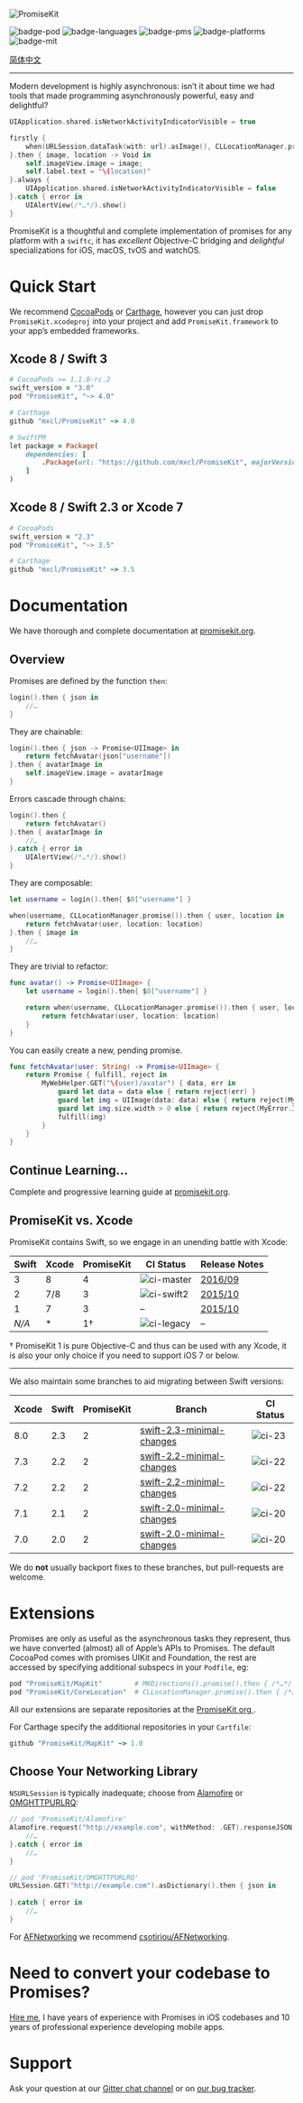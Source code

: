 ![PromiseKit](http://promisekit.org/public/img/logo-tight.png)

![badge-pod] ![badge-languages] ![badge-pms] ![badge-platforms] ![badge-mit]

[简体中文](README.zh_CN.md)

---

Modern development is highly asynchronous: isn’t it about time we had tools that
made programming asynchronously powerful, easy and delightful?

```swift
UIApplication.shared.isNetworkActivityIndicatorVisible = true

firstly {
    when(URLSession.dataTask(with: url).asImage(), CLLocationManager.promise())
}.then { image, location -> Void in
    self.imageView.image = image;
    self.label.text = "\(location)"
}.always {
    UIApplication.shared.isNetworkActivityIndicatorVisible = false
}.catch { error in
    UIAlertView(/*…*/).show()
}
```

PromiseKit is a thoughtful and complete implementation of promises for any
platform with a `swiftc`, it has *excellent* Objective-C bridging and
*delightful* specializations for iOS, macOS, tvOS and watchOS.

# Quick Start

We recommend [CocoaPods] or [Carthage], however you can just drop `PromiseKit.xcodeproj` into your project and add `PromiseKit.framework` to your app’s embedded frameworks.

## Xcode 8 / Swift 3

```ruby
# CocoaPods >= 1.1.0-rc.2
swift_version = "3.0"
pod "PromiseKit", "~> 4.0"

# Carthage
github "mxcl/PromiseKit" ~> 4.0

# SwiftPM
let package = Package(
    dependencies: [
        .Package(url: "https://github.com/mxcl/PromiseKit", majorVersion: 4)
    ]
)
```

## Xcode 8 / Swift 2.3 or Xcode 7

```ruby
# CocoaPods
swift_version = "2.3"
pod "PromiseKit", "~> 3.5"

# Carthage
github "mxcl/PromiseKit" ~> 3.5
```

# Documentation

We have thorough and complete documentation at [promisekit.org].

## Overview

Promises are defined by the function `then`:

```swift
login().then { json in
    //…
}
```

They are chainable:

```swift
login().then { json -> Promise<UIImage> in
    return fetchAvatar(json["username"])
}.then { avatarImage in
    self.imageView.image = avatarImage
}
```

Errors cascade through chains:

```swift
login().then {
    return fetchAvatar()
}.then { avatarImage in
    //…
}.catch { error in
    UIAlertView(/*…*/).show()
}
```

They are composable:

```swift
let username = login().then{ $0["username"] }

when(username, CLLocationManager.promise()).then { user, location in
    return fetchAvatar(user, location: location)
}.then { image in
    //…
}
```

They are trivial to refactor:

```swift
func avatar() -> Promise<UIImage> {
    let username = login().then{ $0["username"] }

    return when(username, CLLocationManager.promise()).then { user, location in
        return fetchAvatar(user, location: location)
    }
}
```

You can easily create a new, pending promise.
```swift
func fetchAvatar(user: String) -> Promise<UIImage> {
    return Promise { fulfill, reject in
        MyWebHelper.GET("\(user)/avatar") { data, err in
            guard let data = data else { return reject(err) }
            guard let img = UIImage(data: data) else { return reject(MyError.InvalidImage) }
            guard let img.size.width > 0 else { return reject(MyError.ImageTooSmall) }
            fulfill(img)
        }
    }
}
```

## Continue Learning…

Complete and progressive learning guide at [promisekit.org].

## PromiseKit vs. Xcode

PromiseKit contains Swift, so we engage in an unending battle with Xcode:

| Swift | Xcode | PromiseKit |   CI Status  |   Release Notes   |
| ----- | ----- | ---------- | ------------ | ----------------- |
|   3   |   8   |      4     | ![ci-master] | [2016/09][news-4] |
|   2   |  7/8  |      3     | ![ci-swift2] | [2015/10][news-3] |
|   1   |   7   |      3     |       –      | [2015/10][news-3] |
| *N/A* |   *   |      1†    | ![ci-legacy] |         –         |

† PromiseKit 1 is pure Objective-C and thus can be used with any Xcode, it is
also your only choice if you need to support iOS 7 or below.

---

We also maintain some branches to aid migrating between Swift versions:

| Xcode | Swift | PromiseKit | Branch                      | CI Status |
| ----- | ----- | -----------| --------------------------- | --------- |
|  8.0  |  2.3  | 2          | [swift-2.3-minimal-changes] | ![ci-23]  |
|  7.3  |  2.2  | 2          | [swift-2.2-minimal-changes] | ![ci-22]  |
|  7.2  |  2.2  | 2          | [swift-2.2-minimal-changes] | ![ci-22]  |
|  7.1  |  2.1  | 2          | [swift-2.0-minimal-changes] | ![ci-20]  |
|  7.0  |  2.0  | 2          | [swift-2.0-minimal-changes] | ![ci-20]  |

We do **not** usually backport fixes to these branches, but pull-requests are welcome.

# Extensions

Promises are only as useful as the asynchronous tasks they represent, thus we 
have converted (almost) all of Apple’s APIs to Promises. The default CocoaPod
comes with promises UIKit and Foundation, the rest are accessed by specifying
additional subspecs in your `Podfile`, eg:

```ruby
pod "PromiseKit/MapKit"        # MKDirections().promise().then { /*…*/ }
pod "PromiseKit/CoreLocation"  # CLLocationManager.promise().then { /*…*/ }
```

All our extensions are separate repositories at the [PromiseKit org ](https://github.com/PromiseKit).

For Carthage specify the additional repositories in your `Cartfile`:

```ruby
github "PromiseKit/MapKit" ~> 1.0
```

## Choose Your Networking Library

`NSURLSession` is typically inadequate; choose from [Alamofire] or [OMGHTTPURLRQ]:

```swift
// pod 'PromiseKit/Alamofire'  
Alamofire.request("http://example.com", withMethod: .GET).responseJSON().then { json in
    //…
}.catch { error in
    //…
}

// pod 'PromiseKit/OMGHTTPURLRQ'
URLSession.GET("http://example.com").asDictionary().then { json in
    
}.catch { error in
    //…
}
```

For [AFNetworking] we recommend [csotiriou/AFNetworking].


# Need to convert your codebase to Promises?

[Hire me](mailto:mxcl@me.com), I have years of experience with Promises in iOS codebases and 10 years of professional experience developing mobile apps.


# Support

Ask your question at our [Gitter chat channel](https://gitter.im/mxcl/PromiseKit) or on
[our bug tracker](https://github.com/mxcl/PromiseKit/issues/new).


[travis]: https://travis-ci.org/mxcl/PromiseKit
[ci-master]: https://travis-ci.org/mxcl/PromiseKit.svg?branch=master
[ci-legacy]: https://travis-ci.org/mxcl/PromiseKit.svg?branch=legacy-1.x
[ci-swift2]: https://travis-ci.org/mxcl/PromiseKit.svg?branch=swift-2.x
[ci-23]: https://travis-ci.org/mxcl/PromiseKit.svg?branch=swift-2.3-minimal-changes
[ci-22]: https://travis-ci.org/mxcl/PromiseKit.svg?branch=swift-2.2-minimal-changes
[ci-20]: https://travis-ci.org/mxcl/PromiseKit.svg?branch=swift-2.0-minimal-changes
[news-2]: http://promisekit.org/news/2015/05/PromiseKit-2.0-Released/
[news-3]: https://github.com/mxcl/PromiseKit/blob/master/CHANGELOG.markdown#300-oct-1st-2015
[news-4]: http://promisekit.org/news/2016/09/PromiseKit-4.0-Released/
[swift-2.3-minimal-changes]: https://github.com/mxcl/PromiseKit/tree/swift-2.3-minimal-changes
[swift-2.2-minimal-changes]: https://github.com/mxcl/PromiseKit/tree/swift-2.2-minimal-changes
[swift-2.0-minimal-changes]: https://github.com/mxcl/PromiseKit/tree/swift-2.0-minimal-changes
[promisekit.org]: http://promisekit.org/docs/
[badge-pod]: https://img.shields.io/cocoapods/v/PromiseKit.svg?label=version
[badge-platforms]: https://img.shields.io/badge/platforms-macOS%20%7C%20iOS%20%7C%20watchOS%20%7C%20tvOS-lightgrey.svg
[badge-languages]: https://img.shields.io/badge/languages-Swift%20%7C%20ObjC-orange.svg
[badge-mit]: https://img.shields.io/badge/license-MIT-blue.svg
[badge-pms]: https://img.shields.io/badge/supports-CocoaPods%20%7C%20Carthage%20%7C%20SwiftPM-green.svg
[OMGHTTPURLRQ]: https://github.com/mxcl/OMGHTTPURLRQ
[Alamofire]: http://alamofire.org
[AFNetworking]: https://github.com/AFNetworking/AFNetworking
[csotiriou/AFNetworking]: https://github.com/csotiriou/AFNetworking-PromiseKit
[CocoaPods]: http://cocoapods.org
[Carthage]: 2016-09-05-PromiseKit-4.0-Released

